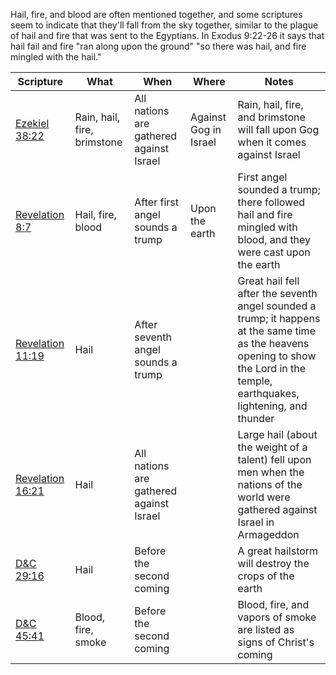 Hail, fire, and blood are often mentioned together, and some scriptures seem
to indicate that they'll fall from the sky together, similar to the plague
of hail and fire that was sent to the Egyptians. In Exodus 9:22-26 it says that
hail fail and fire "ran along upon the ground" "so there was hail, and fire
mingled with the hail."

| Scripture | What | When | Where | Notes |
| --- | --- | --- | --- | --- |
| [Ezekiel 38:22](https://www.churchofjesuschrist.org/study/scriptures/ot/ezek/38.22?lang=eng#p22) | Rain, hail, fire, brimstone | All nations are gathered against Israel | Against Gog in Israel | Rain, hail, fire, and brimstone will fall upon Gog when it comes against Israel |
| [Revelation 8:7](https://www.churchofjesuschrist.org/study/scriptures/nt/rev/8.7?lang=eng#p7) | Hail, fire, blood | After first angel sounds a trump | Upon the earth | First angel sounded a trump; there followed hail and fire mingled with blood, and they were cast upon the earth |
| [Revelation 11:19](https://www.churchofjesuschrist.org/study/scriptures/nt/rev/11.19?lang=eng#p19) | Hail | After seventh angel sounds a trump | | Great hail fell after the seventh angel sounded a trump; it happens at the same time as the heavens opening to show the Lord in the temple, earthquakes, lightening, and thunder |
| [Revelation 16:21](https://www.churchofjesuschrist.org/study/scriptures/nt/rev/16.21?lang=eng#p21) | Hail | All nations are gathered against Israel | | Large hail (about the weight of a talent) fell upon men when the nations of the world were gathered against Israel in Armageddon |
| [D&C 29:16](https://www.churchofjesuschrist.org/study/scriptures/dc-testament/dc/29.16?lang=eng#p15) | Hail | Before the second coming | | A great hailstorm will destroy the crops of the earth |
| [D&C 45:41](https://www.churchofjesuschrist.org/study/scriptures/dc-testament/dc/45.41?lang=eng#p40) | Blood, fire, smoke | Before the second coming | | Blood, fire, and vapors of smoke are listed as signs of Christ's coming |